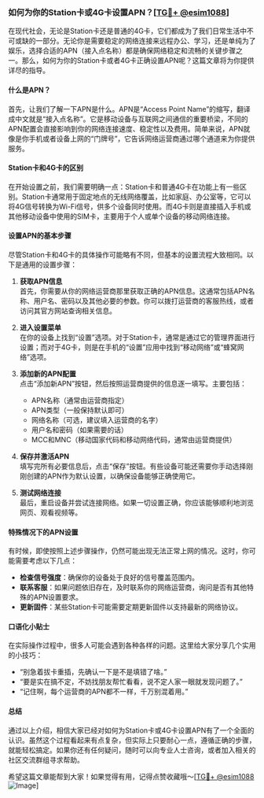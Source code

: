 ### 如何为你的Station卡或4G卡设置APN？[[TG💪+ @esim1088](https://t.me/s/esim1088)]

在现代社会，无论是Station卡还是普通的4G卡，它们都成为了我们日常生活中不可或缺的一部分。无论你是需要稳定的网络连接来远程办公、学习，还是单纯为了娱乐，选择合适的APN（接入点名称）都是确保网络稳定和流畅的关键步骤之一。那么，如何为你的Station卡或者4G卡正确设置APN呢？这篇文章将为你提供详尽的指导。

#### 什么是APN？

首先，让我们了解一下APN是什么。APN是“Access Point Name”的缩写，翻译成中文就是“接入点名称”。它是移动设备与互联网之间通信的重要桥梁，不同的APN配置会直接影响到你的网络连接速度、稳定性以及费用。简单来说，APN就像是你手机或者设备上网的“门牌号”，它告诉网络运营商通过哪个通道来为你提供服务。

#### Station卡和4G卡的区别

在开始设置之前，我们需要明确一点：Station卡和普通4G卡在功能上有一些区别。Station卡通常用于固定地点的无线网络覆盖，比如家庭、办公室等，它可以将4G信号转换为Wi-Fi信号，供多个设备同时使用。而4G卡则是直接插入手机或其他移动设备中使用的SIM卡，主要用于个人或单个设备的移动网络连接。

#### 设置APN的基本步骤

尽管Station卡和4G卡的具体操作可能略有不同，但基本的设置流程大致相同。以下是通用的设置步骤：

1. **获取APN信息**  
   首先，你需要从你的网络运营商那里获取正确的APN信息。这通常包括APN名称、用户名、密码以及其他必要的参数。你可以拨打运营商的客服热线，或者访问其官方网站查询相关信息。

2. **进入设置菜单**  
   在你的设备上找到“设置”选项。对于Station卡，通常是通过它的管理界面进行设置；而对于4G卡，则是在手机的“设置”应用中找到“移动网络”或“蜂窝网络”选项。

3. **添加新的APN配置**  
   点击“添加新APN”按钮，然后按照运营商提供的信息逐一填写。主要包括：
   - APN名称（通常由运营商指定）
   - APN类型（一般保持默认即可）
   - 网络名称（可选，建议填入运营商的名字）
   - 用户名和密码（如果需要的话）
   - MCC和MNC（移动国家代码和移动网络代码，通常由运营商提供）

4. **保存并激活APN**  
   填写完所有必要信息后，点击“保存”按钮。有些设备可能还需要你手动选择刚刚创建的APN作为默认设置，以确保设备能够正确使用它。

5. **测试网络连接**  
   最后，重启设备并尝试连接网络。如果一切设置正确，你应该能够顺利地浏览网页、观看视频等。

#### 特殊情况下的APN设置

有时候，即使按照上述步骤操作，仍然可能出现无法正常上网的情况。这时，你可能需要考虑以下几点：

- **检查信号强度**：确保你的设备处于良好的信号覆盖范围内。
- **联系客服**：如果问题依旧存在，及时联系你的网络运营商，询问是否有其他特殊的APN设置要求。
- **更新固件**：某些Station卡可能需要定期更新固件以支持最新的网络协议。

#### 口语化小贴士

在实际操作过程中，很多人可能会遇到各种各样的问题。这里给大家分享几个实用的小技巧：

- “别急着拔卡重插，先确认一下是不是填错了啥。”
- “要是实在搞不定，不妨找朋友帮忙看看，说不定人家一眼就发现问题了。”
- “记住啊，每个运营商的APN都不一样，千万别混着用。”

#### 总结

通过以上介绍，相信大家已经对如何为Station卡或4G卡设置APN有了一个全面的认识。虽然这个过程看起来有点复杂，但实际上只要耐心一点，遵循正确的步骤，就能轻松搞定。如果你还有任何疑问，随时可以向专业人士咨询，或者加入相关的社区交流群组寻求帮助。

希望这篇文章能帮到大家！如果觉得有用，记得点赞收藏哦～[[TG💪+ @esim1088](https://t.me/s/esim1088) ![Image](https://i.postimg.cc/4NQfJmqS/Snipaste-2025-05-13-00-14-12.png)]